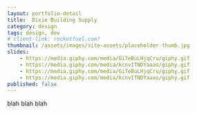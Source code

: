 ```yaml
---
layout: portfolio-detail
title:  Dixie Building Supply
category: design
tags: design, dev
# client-link: rocketfuel.com?
thumbnail: /assets/images/site-assets/placeholder-thumb.jpg
slides:
    - https://media.giphy.com/media/Gi7eBuLHjqCru/giphy.gif
    - https://media.giphy.com/media/kcnvITNDYaaas/giphy.gif
    - https://media.giphy.com/media/Gi7eBuLHjqCru/giphy.gif
    - https://media.giphy.com/media/kcnvITNDYaaas/giphy.gif
published: false
---
```


blah blah blah
